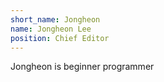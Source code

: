 ```yaml
---
short_name: Jongheon
name: Jongheon Lee
position: Chief Editor
---
```


Jongheon is beginner programmer